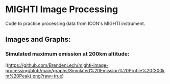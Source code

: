 # MIGHTI Image Processing

Code to practice processing data from ICON's MIGHTI instrument.

## Images and Graphs:

### Simulated maximum emission at 200km altitude:

!(https://github.com/BrendenLech/mighti-image-processing/blob/main/graphs/Simulated%20Emission%20Profile%20(300km%20Peak).png?raw=true)
